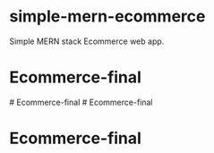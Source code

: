 # simple-mern-ecommerce
Simple MERN stack Ecommerce web app.
# Ecommerce-final
#   E c o m m e r c e - f i n a l  
 # Ecommerce-final
# Ecommerce-final
